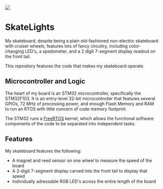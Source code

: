 <img src="https://img.shields.io/badge/Project%20Status-Rev 2 WIP-orange" />

# SkateLights

My skateboard, despite being a plain old-fashioned non-electric skateboard with cruiser wheels, features lots of fancy circuitry, including color-changing LED's, a spedometer, and a 2 digit 7-segment display readout on the front tail.

This repository features the code that makes my skateboard operate.

## Microcontroller and Logic

The heart of my board is an STM32 microcontroller, specifically the STM32F103. It is an entry-level 32-bit microcontroller that features several GPIOs, 72 MHz of processing power, and enough Flash Memory and RAM to run an RTOS with little concern of code memory footprint.

The STM32 runs a [FreeRTOS](http://freertos.org) kernel, which allows the functional software components of the code to be separated into independent tasks.

## Features

My skateboard features the following:
* A magnet and reed sensor on one wheel to measure the speed of the board
* A 2-digit 7-segment display carved into the front tail to display that speed
* Individually adressable RGB LED's across the entire length of the board
